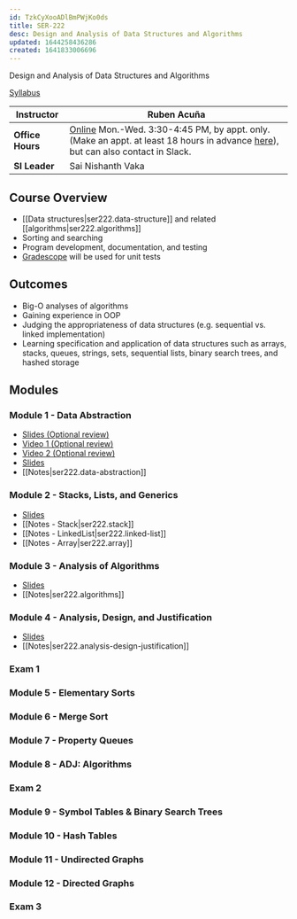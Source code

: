 ```yaml
---
id: TzkCyXooADlBmPWjKo0ds
title: SER-222
desc: Design and Analysis of Data Structures and Algorithms
updated: 1644258436286
created: 1641833006696
---
```

Design and Analysis of Data Structures and Algorithms

[Syllabus](assets/ser222_22sc_syllabus.pdf)

|Instructor|Ruben Acuña|
|-|-|
|**Office Hours**|[Online](https://zoom.us/my/acuna) Mon.-Wed. 3:30-4:45 PM, by appt. only. (Make an appt. at least 18 hours in advance [here](https://calendly.com/racuna1)), but can also contact in Slack.|
|**SI Leader**|Sai Nishanth Vaka|
## Course Overview
- [[Data structures|ser222.data-structure]] and related [[algorithms|ser222.algorithms]]
- Sorting and searching
- Program development, documentation, and testing
- [Gradescope](https://www.gradescope.com/courses/350795) will be used for unit tests
## Outcomes
- Big-O analyses of algorithms
- Gaining experience in OOP
- Judging the appropriateness of data structures (e.g. sequential vs. linked implementation)
- Learning specification and application of data structures such as arrays, stacks, queues, strings, sets, sequential lists, binary search trees, and hashed storage
## Modules
### Module 1 - Data Abstraction
- [Slides (Optional review)](assets\ser-222-01-01-slides-recursion.pdf)
- [Video 1 (Optional review)](https://youtu.be/N6Z58aV55AQ)
- [Video 2 (Optional review)](https://youtu.be/BFUEvrUFQAc)
- [Slides](assets\ser-222-01-02-slides-dataabstraction.pdf)
- [[Notes|ser222.data-abstraction]]
### Module 2 - Stacks, Lists, and Generics
- [Slides](assets\ser-222-01-03-slides-stackslistsgenerics.pdf)
- [[Notes - Stack|ser222.stack]]
- [[Notes - LinkedList|ser222.linked-list]]
- [[Notes - Array|ser222.array]]
### Module 3 - Analysis of Algorithms
- [Slides](assets\ser-222-01-04-slides-analysisofalgorithms.pdf)
- [[Notes|ser222.algorithms]]
### Module 4 - Analysis, Design, and Justification
- [Slides](assets\ser-222-adj-01-slides-introadj.pdf)
- [[Notes|ser222.analysis-design-justification]]
### Exam 1
### Module 5 - Elementary Sorts
### Module 6 - Merge Sort
### Module 7 - Property Queues
### Module 8 - ADJ: Algorithms
### Exam 2
### Module 9 - Symbol Tables & Binary Search Trees
### Module 10 - Hash Tables
### Module 11 - Undirected Graphs
### Module 12 - Directed Graphs
### Exam 3
